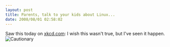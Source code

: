 ```yaml
---
layout: post
title: Parents, talk to your kids about Linux...
date: 2008/08/01 02:58:02
---
```



Saw this today on [xkcd.com](http://xkcd.com/456/): I wish this wasn't true, but I've seen it happen. ![Cautionary](http://imgs.xkcd.com/comics/cautionary.png)